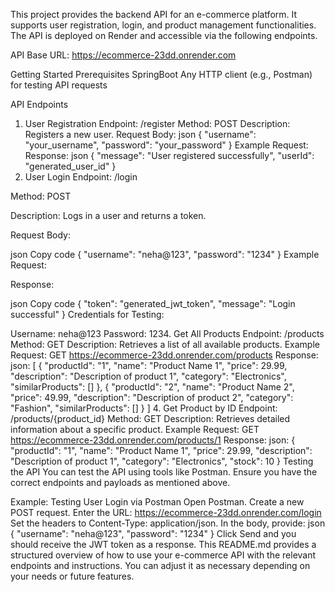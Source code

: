 This project provides the backend API for an e-commerce platform. It supports user registration, login, and product management functionalities. The API is deployed on Render and accessible via the following endpoints.

API
Base URL: https://ecommerce-23dd.onrender.com

Getting Started
Prerequisites
SpringBoot
Any HTTP client (e.g., Postman) for testing API requests

API Endpoints
1. User Registration
Endpoint: /register
Method: POST
Description: Registers a new user.
Request Body:
json
{
  "username": "your_username",
  "password": "your_password"
}
Example Request:
Response:
json
{
  "message": "User registered successfully",
  "userId": "generated_user_id"
}
2. User Login
Endpoint: /login

Method: POST

Description: Logs in a user and returns a token.

Request Body:

json
Copy code
{
  "username": "neha@123",
  "password": "1234"
}
Example Request:

Response:

json
Copy code
{
  "token": "generated_jwt_token",
  "message": "Login successful"
}
Credentials for Testing:

Username: neha@123
Password: 1234.
Get All Products
Endpoint: /products
Method: GET
Description: Retrieves a list of all available products.
Example Request:
GET https://ecommerce-23dd.onrender.com/products
Response:
json:
[
  {
    "productId": "1",
    "name": "Product Name 1",
    "price": 29.99,
    "description": "Description of product 1",
    "category": "Electronics",
    "similarProducts": []
  },
  {
    "productId": "2",
    "name": "Product Name 2",
    "price": 49.99,
    "description": "Description of product 2",
    "category": "Fashion",
    "similarProducts": []
  }
]
4. Get Product by ID
Endpoint: /products/{product_id}
Method: GET
Description: Retrieves detailed information about a specific product.
Example Request:
 GET https://ecommerce-23dd.onrender.com/products/1
Response:
json:
{
  "productId": "1",
  "name": "Product Name 1",
  "price": 29.99,
  "description": "Description of product 1",
  "category": "Electronics",
  "stock": 10
}
Testing the API
You can test the API using tools like Postman. Ensure you have the correct endpoints and payloads as mentioned above.

Example: Testing User Login via Postman
Open Postman.
Create a new POST request.
Enter the URL: https://ecommerce-23dd.onrender.com/login
Set the headers to Content-Type: application/json.
In the body, provide:
json
{
  "username": "neha@123",
  "password": "1234"
}
Click Send and you should receive the JWT token as a response.
This README.md provides a structured overview of how to use your e-commerce API with the relevant endpoints and instructions. You can adjust it as necessary depending on your needs or future features.
